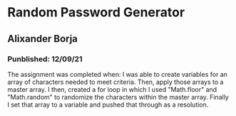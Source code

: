 
# Random Password Generator

## Alixander Borja

### Punblished: 12/09/21

The assignment was completed when: I was able to create variables for an array of characters needed to meet criteria. Then, apply those arrays to a master array. I then, created a for loop in which I used "Math.floor" and "Math.random" to randomize the characters within the master array. Finally I set that array to a variable and pushed that through as a resolution.